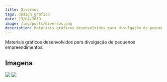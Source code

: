 ```yaml
---
title: Diversos
tags: design gráfico
date: 23/04/2019
image: /img/posts/diversos.png
description: Materiais gráficos desenvolvidos para divulgação de pequenos empreendimentos.
---
```


Materiais gráficos desenvolvidos para divulgação de pequenos empreendimentos.

## Imagens

<img src="/img/posts/diversos/cardapio.png">
<img src="/img/posts/diversos/lowprice.png">